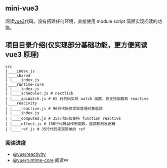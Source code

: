## mini-vue3

阅读[vue3](https://github.com/vuejs/vue-next)代码。没有搭建任何环境，直接使用 module script 简陋实现阅读的功能。

## 项目目录介绍(仅实现部分基础功能，更方便阅读 vue3 原理)

```shell
src
|____index.js
|____shared
| |____index.js
|____runtime-core
| |____index.js
| |____scheduler.js # nextTick
| |____apiWatch.js # 65 行代码实现 watch 函数，仅支持函数和 reactive
|____reacivity
| |____reactive.js # 90行代码仅实现普通对象追踪
| |____index.js
| |____computed.js # 35行代码仅支持 function reactive
| |____effect.js # 150行代码副作用函数，追踪和触发逻辑
| |____ref.js # 35行代码实现简单的 ref
```

### 阅读进度

- [@vue/reactivity](https://github.com/vuejs/vue-next/tree/master/packages/reactivity)
- [@vue/runtime-core](https://github.com/vuejs/vue-next/tree/master/packages/runtime-core) 阅读中

